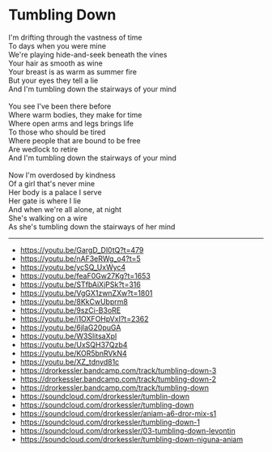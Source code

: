 # Tumbling Down

I'm drifting through the vastness of time\
To days when you were mine\
We're playing hide-and-seek beneath the vines\
Your hair as smooth as wine\
Your breast is as warm as summer fire\
But your eyes they tell a lie\
And I'm tumbling down the stairways of your mind\
\
You see I've been there before\
Where warm bodies, they make for time\
Where open arms and legs brings life\
To those who should be tired\
Where people that are bound to be free\
Are wedlock to retire\
And I'm tumbling down the stairways of your mind\
\
Now I'm overdosed by kindness\
Of a girl that's never mine\
Her body is a palace I serve\
Her gate is where I lie\
And when we're all alone, at night\
She's walking on a wire\
As she's tumbling down the stairways of her mind

---
- https://youtu.be/GargD_Dl0tQ?t=479
- https://youtu.be/nAF3eRWg_o4?t=5
- https://youtu.be/ycSQ_UxWyc4
- https://youtu.be/feaF0Gw27Kg?t=1653
- https://youtu.be/STfbAiXjPSk?t=316
- https://youtu.be/VgGX1zwnZXw?t=1801
- https://youtu.be/8KkCwUbprm8
- https://youtu.be/9szCi-B3oRE
- https://youtu.be/i1OXFOHpVxI?t=2362
- https://youtu.be/6jlaG20puGA
- https://youtu.be/W3SlitsaXpI
- https://youtu.be/UxSQH37Qzb4
- https://youtu.be/KOR5bnRVkN4
- https://youtu.be/XZ_tdnyd81c
- https://drorkessler.bandcamp.com/track/tumbling-down-3
- https://drorkessler.bandcamp.com/track/tumbling-down-2
- https://drorkessler.bandcamp.com/track/tumbling-down
- https://soundcloud.com/drorkessler/tumblin-down
- https://soundcloud.com/drorkessler/tumbling-down
- https://soundcloud.com/drorkessler/aniam-a6-dror-mix-s1
- https://soundcloud.com/drorkessler/tumbling-down-1
- https://soundcloud.com/drorkessler/03-tumbling-down-levontin
- https://soundcloud.com/drorkessler/tumbling-down-niguna-aniam
